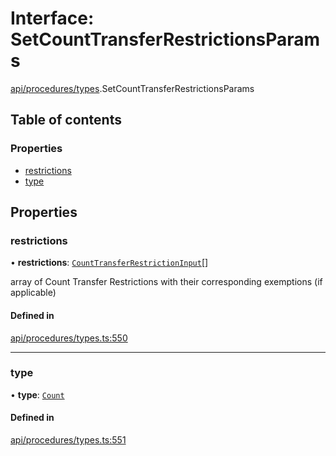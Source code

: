 # Interface: SetCountTransferRestrictionsParams

[api/procedures/types](../wiki/api.procedures.types).SetCountTransferRestrictionsParams

## Table of contents

### Properties

- [restrictions](../wiki/api.procedures.types.SetCountTransferRestrictionsParams#restrictions)
- [type](../wiki/api.procedures.types.SetCountTransferRestrictionsParams#type)

## Properties

### restrictions

• **restrictions**: [`CountTransferRestrictionInput`](../wiki/api.procedures.types.CountTransferRestrictionInput)[]

array of Count Transfer Restrictions with their corresponding exemptions (if applicable)

#### Defined in

[api/procedures/types.ts:550](https://github.com/PolymeshAssociation/polymesh-sdk/blob/88db4a91/src/api/procedures/types.ts#L550)

___

### type

• **type**: [`Count`](../wiki/api.procedures.types.TransferRestrictionType#count)

#### Defined in

[api/procedures/types.ts:551](https://github.com/PolymeshAssociation/polymesh-sdk/blob/88db4a91/src/api/procedures/types.ts#L551)
